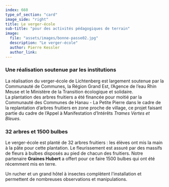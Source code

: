 ```yaml
---
index: 660
type_of_section: "card"
image_side: "right"
title: Le verger-école
sub-title: "pour des activités pédagogiques de terrain"
image:
  file: "assets/images/bonne-passe02.jpg"
  description: "Le verger-école"
  author: Pierre Kessler
  author_link: 
---
```

### Une réalisation soutenue par les institutions ###   

La réalisation du verger-école de Lichtenberg est largement soutenue par la Communauté de Communes, la Région Grand Est, l’Agence de l’eau Rhin Meuse et le Ministère de la Transition écologique et solidaire.  
La plantation des arbres fruitiers a été financée pour moitié par la Communauté des Communes de Hanau - La Petite Pierre dans le cadre de la replantation d’arbres fruitiers en zone proche de village, ce projet faisant partie du cadre de l’Appel à Manifestation d’Intérêts *Trames Vertes et Bleues*.
### 32 arbres et 1500 bulbes ###   
Le verger-école est planté de 32 arbres fruitiers : les élèves ont mis la main à la pâte pour cette plantation. Le fleurissement est assuré par des massifs de fleurs à bulbes disposés au pied de chacun des fruitiers. Notre partenaire **Graines Hubert** a offert pour ce faire 1500 bulbes qui ont été récemment mis en terre.

Un rucher et un grand hôtel à insectes complètent l'installation et permettent de nombreuses observations et manipulations.